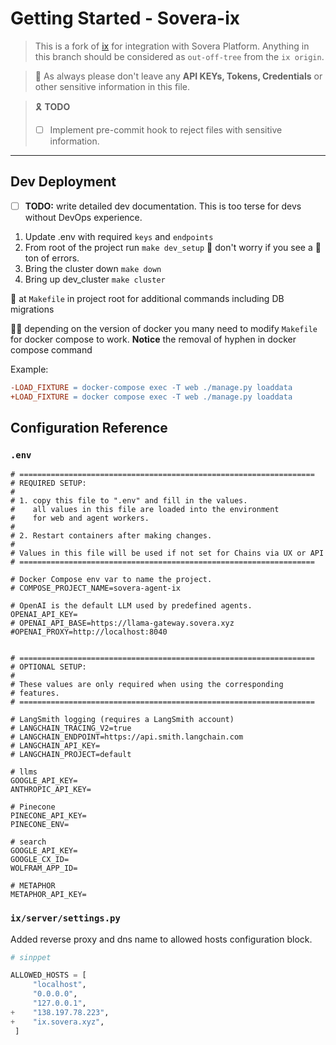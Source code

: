 

# Getting Started - Sovera-ix



> This is a fork of [ix](https://github.com/kreneskyp/ix.git) for integration with Sovera Platform. Anything in this branch should be considered as `out-off-tree` from the `ix origin`. 

> :pray:  As always please don't leave any **API KEYs, Tokens, Credentials** or other sensitive information in this file. 

> :reminder_ribbon:  **TODO**
>
> - [ ] Implement pre-commit hook to reject files with sensitive information. 

---



## Dev Deployment

- [ ] **TODO:** write detailed dev documentation. This is too terse for devs without DevOps experience. 

   

1. Update .env with required `keys` and `endpoints`
2. From root of the project run `make dev_setup`  🙌  don't worry if you see a :shit: ton of errors. 
3. Bring the cluster down `make down`
4. Bring up dev_cluster `make cluster`



:eyes: at `Makefile` in project root for additional commands including DB migrations 

:tipping_hand_man: depending on the version of docker you many need to modify `Makefile` for docker compose to work. **Notice** the removal of hyphen in docker compose command

Example: 

```makefile
-LOAD_FIXTURE = docker-compose exec -T web ./manage.py loaddata
+LOAD_FIXTURE = docker compose exec -T web ./manage.py loaddata
```





## Configuration Reference

### `.env`

```shell
# ==================================================================
# REQUIRED SETUP:
#
# 1. copy this file to ".env" and fill in the values.
#    all values in this file are loaded into the environment
#    for web and agent workers.
#
# 2. Restart containers after making changes.
#
# Values in this file will be used if not set for Chains via UX or API
# ==================================================================

# Docker Compose env var to name the project.
# COMPOSE_PROJECT_NAME=sovera-agent-ix

# OpenAI is the default LLM used by predefined agents.
OPENAI_API_KEY=
# OPENAI_API_BASE=https://llama-gateway.sovera.xyz
#OPENAI_PROXY=http://localhost:8040


# ==================================================================
# OPTIONAL SETUP:
#
# These values are only required when using the corresponding
# features.
# ==================================================================

# LangSmith logging (requires a LangSmith account)
# LANGCHAIN_TRACING_V2=true
# LANGCHAIN_ENDPOINT=https://api.smith.langchain.com
# LANGCHAIN_API_KEY=
# LANGCHAIN_PROJECT=default

# llms
GOOGLE_API_KEY=
ANTHROPIC_API_KEY=

# Pinecone
PINECONE_API_KEY=
PINECONE_ENV=

# search
GOOGLE_API_KEY=
GOOGLE_CX_ID=
WOLFRAM_APP_ID=

# METAPHOR
METAPHOR_API_KEY=
```



### `ix/server/settings.py`

Added reverse proxy and dns name to allowed hosts configuration block. 

```python
# sinppet 

ALLOWED_HOSTS = [
     "localhost",
     "0.0.0.0",
     "127.0.0.1",
+    "138.197.78.223",
+    "ix.sovera.xyz",
 ]
```

